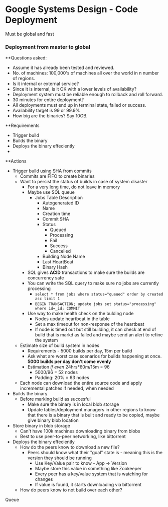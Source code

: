 # Google Systems Design - Code Deployment

Must be global and fast

### Deployment from master to global
**Questions asked:
- Assume it has already been tested and reviewed. 
- No. of machines: 100,000's of machines all over the world in n number of regions.
- Is it internal or external service?
- Since it is internal, is it OK with a lower levels of availability?
- Deployment system must be reliable enough to rollback and roll forward.
- 30 minutes for entire deployment?
- All deployments must end up in terminal state, failed or success.
- Availability target is 99 or 99.9%
- How big are the binaries?  Say 10GB.

**Requirements
- Trigger build
- Builds the binary
- Deploys the binary effeciently
- 

**Actions
- Trigger build using SHA from commits
	- Commits are FIFO to create binaries
	- Want to persist the status of builds in case of system disaster
		- For a very long time, do not leave in memory
		- Maybe use SQL queue
			- Jobs Table Description
				- Autogenerated ID
				- Name
				- Creation time
				- Commit SHA
				- Status
					- Queued
					- Processing
					- Fail
					- Success
					- Cancelled
				- Building Node Name
				- Last HeartBeat
				- Binary Hash
		- SQL gives **ACID** transactions to make sure the builds are concurrency safe
		- You can write the SQL query to make sure no jobs are currently processing
			- `select * from jobs where status="queued" order by created asc limit 1`
			- `BEGIN TRANSACTION; update jobs set status="processing" where id=_id; COMMIT`
		- Use way to make health check on the bulding node
			- Nodes update heartbeat in the table
			- Set a max timeout for non-response of the heartbeat
			- If node is timed out but still building, it can check at end of build that is markd as failed and maybe send an alert to refine the system
	- Estimate size of build system in nodes
		-  Requirements - 5000 builds per day, 15m per build
		- Ask what are worst case scenarios for builds happening at once. **5000 builds per day don't come evenly**
		- Estimation _if even_ 24hrs*60m/15m = 96
			- 5000/96 = 52 nodes
			- Padding: 20% = 63 nodes
	- Each node can download the entire source code and apply incremental patches if needed, when needed
- Builds the binary
	- Before marking build as succesful
		- Make sure the binary is in local blob storage
		- Update tables/deployment managers in other regions to know that there is a binary that is built and ready to be copied, maybe give binary blob location
- Store binary in blob storage
	- Can't have 100k machines downloading binary from blobs
	- Best to use peer-to-peer networking, like bittorrent
- Deploys the binary effeciently
	- How do the peers know to download a new file?
		- Peers should know what their "goal" state is - meaning this is the version they should be running
			- Use Key/Value pair to know - App -> Version
			- Maybe store this value in something like Zookeeper
			- Every peer has a key/value system that is watching for changes
			- If value is found, it starts downloading via bittorrent
	- How do peers know to not build over each other?


Queue 